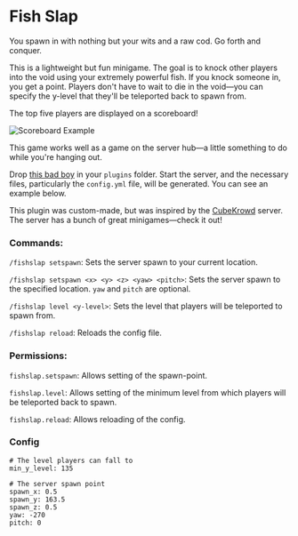 # Fish Slap

You spawn in with nothing but your wits and a raw cod. Go forth and conquer.

This is a lightweight but fun minigame. The goal is to knock other players into the void using your extremely powerful fish. If you knock someone in, you get a point. Players don't have to wait to die in the void—you can specify the y-level that they'll be teleported back to spawn from.

The top five players are displayed on a scoreboard!

![Scoreboard Example](https://i.imgur.com/Su7BMcU.png)

This game works well as a game on the server hub—a little something to do while you're hanging out.

Drop [this bad boy](https://github.com/TheKingElessar/FishSlap/releases) in your `plugins` folder. Start the server, and the necessary files, particularly the `config.yml` file, will be generated. You can see an example below.

This plugin was custom-made, but was inspired by the [CubeKrowd](https://www.cubekrowd.net/) server. The server has a bunch of great minigames—check it out!

### Commands:      
`/fishslap setspawn`: Sets the server spawn to your current location.

`/fishslap setspawn <x> <y> <z> <yaw> <pitch>`: Sets the server spawn to the specified location. `yaw` and `pitch` are optional.

`/fishslap level <y-level>`: Sets the level that players will be teleported to spawn from.

`/fishslap reload`: Reloads the config file.

### Permissions:
`fishslap.setspawn`: Allows setting of the spawn-point.

`fishslap.level`: Allows setting of the minimum level from which players will be teleported back to spawn.

`fishslap.reload`: Allows reloading of the config.

### Config
```
# The level players can fall to
min_y_level: 135

# The server spawn point
spawn_x: 0.5
spawn_y: 163.5
spawn_z: 0.5
yaw: -270
pitch: 0
```